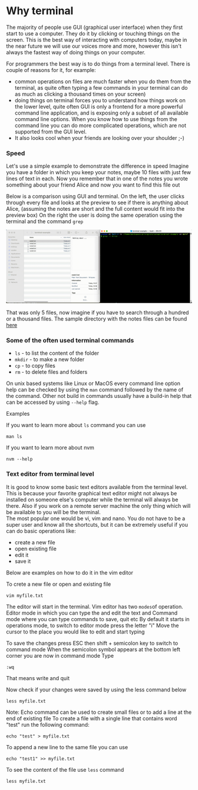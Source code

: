 # Why terminal 

The majority of people use GUI (graphical user interface) when they first start to use a computer. They do it by clicking or touching things on the screen. 
This is the best way of interacting with computers today, maybe in the near future we will use our voices more and more, however this isn't always the fastest way of doing things on your computer.

For programmers the best way is to do things from a terminal level. 
There is couple of reasons for it, for example:

* common operations on files are much faster when you do them from the terminal, as quite often typing a few commands in your terminal can do as much as clicking a thousand times on your screen)
* doing things on terminal forces you to understand how things work on the lower level, quite often GUI is only a frontend for a more powerful command line application, and is exposing only a subset of all available command line options. When you know how to use things from the command line you can do more complicated operations, which are not supported from the GUI level.
* It also looks cool when your friends are looking over your shoulder ;-)

### Speed

Let's use a simple example to demonstrate the difference in speed 
Imagine you have a folder in which you keep your notes, maybe 10 files with just few lines of text in each. Now you remember that in one of the notes you wrote something about your friend Alice and now you want to find this file out

Below is a comparison using GUI and terminal.
On the left, the user clicks through every file and looks at the preview to see if there is anything about Alice, (assuming the notes are short and the full content would fit into the preview box)
On the right the user is doing the same operation using the terminal and the command `grep`  

![](img/alice.gif)

That was only 5 files, now imagine if you have to search through a hundred or a thousand files. The sample directory with the notes files can be found [here](./terminal-example)

### Some of the often used terminal commands 


* `ls` - to list the content of the folder
* `mkdir` - to make a new folder
* `cp` - to copy files
* `rm` - to delete files and folders

On unix based systems like Linux or MacOS every command line option help can be checked by using the `man` command followed by the name of the command.
Other not build in commands usually have a build-in help that can be accessed by using `--help` flag.

Examples

If you want to learn more about `ls` command you can use 

```
man ls
```   

If you want to learn more about nvm 

```
nvm --help
```

### Text editor from terminal level 

It is good to know some basic text editors available from the terminal level.
This is because your favorite graphical text editor might not always be installed 
on someone else's computer while the terminal will always be there.
Also if you work on a remote server machine the only thing which will be available to you will be the terminal.  
The most popular one would be vi, vim and nano. You do not have to be a super user and know all the shortcuts,
but it can be extremely useful if you can do basic operations like: 

* create a new file
* open existing file 
* edit it 
* save it

Below are examples on how to do it in the vim editor

To crete a new file or open and existing file

```
vim myfile.txt
```

The editor will start in the terminal. Vim editor has two `modes`of operation.
Editor mode in which you can type the and edit the text and 
Command mode where you can type commands to save, quit etc 
By default it starts in operations mode, to switch to editor mode press the letter "i" 
Move the cursor to the place you would like to edit and start typing 

To save the changes press ESC then shift + semicolon key to switch to command mode 
When the semicolon symbol appears at the bottom left corner you are now in command mode
Type 

```
:wq
```
That means write and quit

Now check if your changes were saved by using the less command below

```
less myfile.txt
```

Note: 
Echo command can be used to create small files or to add a line at the end of existing file 
To create a file with a single line that contains word "test" run the following command:

```
echo "test" > myfile.txt
```

To append a new line to the same file you can use 

```
echo "test1" >> myfile.txt
```

To see the content of the file use `less` command 

```
less myfile.txt
```
